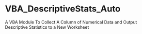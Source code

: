 # VBA_DescriptiveStats_Auto
A VBA Module To Collect A Column of Numerical Data and Output Descriptive Statistics to a New Worksheet
